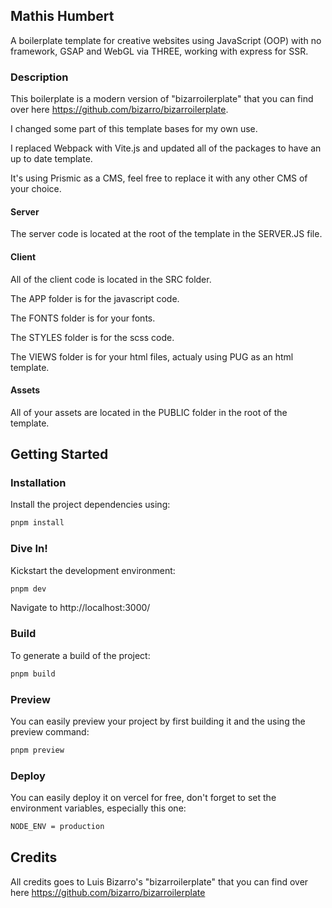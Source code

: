 ## Mathis Humbert

A boilerplate template for creative websites using JavaScript (OOP) with no framework, GSAP and WebGL via THREE, working with express for SSR.

### Description

This boilerplate is a modern version of "bizarroilerplate" that you can find over here https://github.com/bizarro/bizarroilerplate.

I changed some part of this template bases for my own use.

I replaced Webpack with Vite.js and updated all of the packages to have an up to date template.

It's using Prismic as a CMS, feel free to replace it with any other CMS of your choice.

#### Server

The server code is located at the root of the template in the SERVER.JS file.

#### Client

All of the client code is located in the SRC folder.

The APP folder is for the javascript code.

The FONTS folder is for your fonts.

The STYLES folder is for the scss code.

The VIEWS folder is for your html files, actualy using PUG as an html template.

#### Assets

All of your assets are located in the PUBLIC folder in the root of the template.

## Getting Started

### Installation

Install the project dependencies using:

```sh
pnpm install
```

### Dive In!

Kickstart the development environment:

```sh
pnpm dev
```

Navigate to http://localhost:3000/

### Build

To generate a build of the project:

```sh
pnpm build
```

### Preview

You can easily preview your project by first building it and the using the preview command:

```sh
pnpm preview
```

### Deploy

You can easily deploy it on vercel for free, don't forget to set the environment variables, especially this one:

```sh
NODE_ENV = production
```

## Credits

All credits goes to Luis Bizarro's "bizarroilerplate" that you can find over here https://github.com/bizarro/bizarroilerplate
